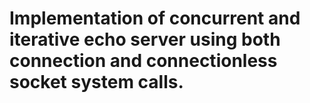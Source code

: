 # Implementation of concurrent and iterative echo server using both connection and connectionless socket system calls.

